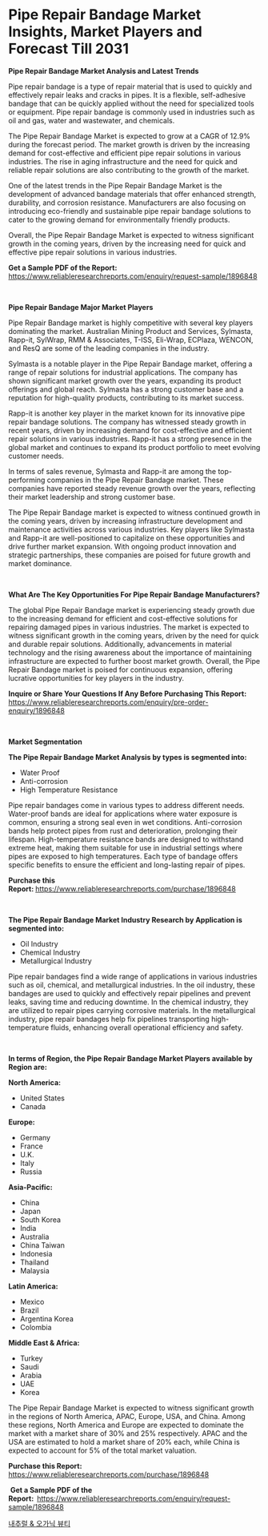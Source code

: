 <p><h1>Pipe Repair Bandage Market Insights, Market Players and Forecast Till 2031</h1></p><p><strong>Pipe Repair Bandage Market Analysis and Latest Trends</strong></p>
<p><p>Pipe repair bandage is a type of repair material that is used to quickly and effectively repair leaks and cracks in pipes. It is a flexible, self-adhesive bandage that can be quickly applied without the need for specialized tools or equipment. Pipe repair bandage is commonly used in industries such as oil and gas, water and wastewater, and chemicals.</p><p>The Pipe Repair Bandage Market is expected to grow at a CAGR of 12.9% during the forecast period. The market growth is driven by the increasing demand for cost-effective and efficient pipe repair solutions in various industries. The rise in aging infrastructure and the need for quick and reliable repair solutions are also contributing to the growth of the market.</p><p>One of the latest trends in the Pipe Repair Bandage Market is the development of advanced bandage materials that offer enhanced strength, durability, and corrosion resistance. Manufacturers are also focusing on introducing eco-friendly and sustainable pipe repair bandage solutions to cater to the growing demand for environmentally friendly products.</p><p>Overall, the Pipe Repair Bandage Market is expected to witness significant growth in the coming years, driven by the increasing need for quick and effective pipe repair solutions in various industries.</p></p>
<p><strong>Get a Sample PDF of the Report:&nbsp;</strong> <a href="https://www.reliableresearchreports.com/enquiry/request-sample/1896848">https://www.reliableresearchreports.com/enquiry/request-sample/1896848</a></p>
<p>&nbsp;</p>
<p><strong>Pipe Repair Bandage Major Market Players</strong></p>
<p><p>Pipe Repair Bandage market is highly competitive with several key players dominating the market. Australian Mining Product and Services, Sylmasta, Rapp-it, SylWrap, RMM & Associates, T-ISS, Eli-Wrap, ECPlaza, WENCON, and ResQ are some of the leading companies in the industry.</p><p>Sylmasta is a notable player in the Pipe Repair Bandage market, offering a range of repair solutions for industrial applications. The company has shown significant market growth over the years, expanding its product offerings and global reach. Sylmasta has a strong customer base and a reputation for high-quality products, contributing to its market success.</p><p>Rapp-it is another key player in the market known for its innovative pipe repair bandage solutions. The company has witnessed steady growth in recent years, driven by increasing demand for cost-effective and efficient repair solutions in various industries. Rapp-it has a strong presence in the global market and continues to expand its product portfolio to meet evolving customer needs.</p><p>In terms of sales revenue, Sylmasta and Rapp-it are among the top-performing companies in the Pipe Repair Bandage market. These companies have reported steady revenue growth over the years, reflecting their market leadership and strong customer base.</p><p>The Pipe Repair Bandage market is expected to witness continued growth in the coming years, driven by increasing infrastructure development and maintenance activities across various industries. Key players like Sylmasta and Rapp-it are well-positioned to capitalize on these opportunities and drive further market expansion. With ongoing product innovation and strategic partnerships, these companies are poised for future growth and market dominance.</p></p>
<p>&nbsp;</p>
<p><strong>What Are The Key Opportunities For Pipe Repair Bandage Manufacturers?</strong></p>
<p><p>The global Pipe Repair Bandage market is experiencing steady growth due to the increasing demand for efficient and cost-effective solutions for repairing damaged pipes in various industries. The market is expected to witness significant growth in the coming years, driven by the need for quick and durable repair solutions. Additionally, advancements in material technology and the rising awareness about the importance of maintaining infrastructure are expected to further boost market growth. Overall, the Pipe Repair Bandage market is poised for continuous expansion, offering lucrative opportunities for key players in the industry.</p></p>
<p><strong>Inquire or Share Your Questions If Any Before Purchasing This Report:</strong> <a href="https://www.reliableresearchreports.com/enquiry/pre-order-enquiry/1896848">https://www.reliableresearchreports.com/enquiry/pre-order-enquiry/1896848</a></p>
<p>&nbsp;</p>
<p><strong>Market Segmentation</strong></p>
<p><strong>The Pipe Repair Bandage Market Analysis by types is segmented into:</strong></p>
<p><ul><li>Water Proof</li><li>Anti-corrosion</li><li>High Temperature Resistance</li></ul></p>
<p><p>Pipe repair bandages come in various types to address different needs. Water-proof bands are ideal for applications where water exposure is common, ensuring a strong seal even in wet conditions. Anti-corrosion bands help protect pipes from rust and deterioration, prolonging their lifespan. High-temperature resistance bands are designed to withstand extreme heat, making them suitable for use in industrial settings where pipes are exposed to high temperatures. Each type of bandage offers specific benefits to ensure the efficient and long-lasting repair of pipes.</p></p>
<p><strong>Purchase this Report:&nbsp;</strong><a href="https://www.reliableresearchreports.com/purchase/1896848">https://www.reliableresearchreports.com/purchase/1896848</a></p>
<p>&nbsp;</p>
<p><strong>The Pipe Repair Bandage Market Industry Research by Application is segmented into:</strong></p>
<p><ul><li>Oil Industry</li><li>Chemical Industry</li><li>Metallurgical Industry</li></ul></p>
<p><p>Pipe repair bandages find a wide range of applications in various industries such as oil, chemical, and metallurgical industries. In the oil industry, these bandages are used to quickly and effectively repair pipelines and prevent leaks, saving time and reducing downtime. In the chemical industry, they are utilized to repair pipes carrying corrosive materials. In the metallurgical industry, pipe repair bandages help fix pipelines transporting high-temperature fluids, enhancing overall operational efficiency and safety.</p></p>
<p>&nbsp;</p>
<p><strong>In terms of Region, the Pipe Repair Bandage Market Players available by Region are:</strong></p>
<p>
    <p> <strong> North America: </strong>
        <ul>
            <li>United States</li>
            <li>Canada</li>
        </ul>
        </p> 
    <p> <strong> Europe: </strong>
        <ul>
            <li>Germany</li>
            <li>France</li>
            <li>U.K.</li>
            <li>Italy</li>
            <li>Russia</li>
        </ul>
        </p> 
    <p> <strong> Asia-Pacific: </strong>
        <ul>
            <li>China</li>
            <li>Japan</li>
            <li>South Korea</li>
            <li>India</li>
            <li>Australia</li>
            <li>China Taiwan</li>
            <li>Indonesia</li>
            <li>Thailand</li>
            <li>Malaysia</li>
        </ul>
        </p> 
    <p> <strong> Latin America: </strong>
        <ul>
            <li>Mexico</li>
            <li>Brazil</li>
            <li>Argentina Korea</li>
            <li>Colombia</li>
        </ul>
        </p> 
    <p> <strong> Middle East & Africa: </strong>
        <ul>
            <li>Turkey</li>
            <li>Saudi</li>
            <li>Arabia</li>
            <li>UAE</li>
            <li>Korea</li>
        </ul>
    </p>
    </p>
<p><p>The Pipe Repair Bandage Market is expected to witness significant growth in the regions of North America, APAC, Europe, USA, and China. Among these regions, North America and Europe are expected to dominate the market with a market share of 30% and 25% respectively. APAC and the USA are estimated to hold a market share of 20% each, while China is expected to account for 5% of the total market valuation.</p></p>
<p><strong>Purchase this Report: </strong><a href="https://www.reliableresearchreports.com/purchase/1896848">https://www.reliableresearchreports.com/purchase/1896848</a></p>
<p>&nbsp;<strong>Get a Sample PDF of the Report:&nbsp;&nbsp;</strong><a href="https://www.reliableresearchreports.com/enquiry/request-sample/1896848">https://www.reliableresearchreports.com/enquiry/request-sample/1896848</a></p>
<p><strong></strong></p>
<p><p><a href="https://github.com/laholand/Market-Research-Report-List-2/blob/main/5636214193794.md">내추럴 & 오가닉 뷰티</a></p></p>